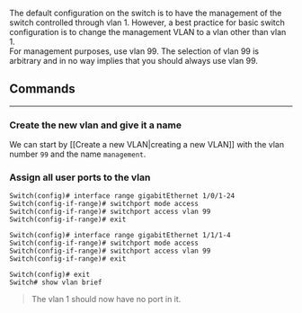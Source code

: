 The default configuration on the switch is to have the management of the switch controlled through vlan 1. However, a best practice for basic switch configuration is to change the management VLAN to a vlan other than vlan 1. \
For management purposes, use vlan 99. The selection of vlan 99 is arbitrary and in no way implies that you should always use vlan 99.
## Commands
___
### Create the new vlan and give it a name
We can start by [[Create a new VLAN|creating a new VLAN]] with the vlan number `99` and the name `management`.
### Assign all user ports to the vlan
```
Switch(config)# interface range gigabitEthernet 1/0/1-24
Switch(config-if-range)# switchport mode access
Switch(config-if-range)# switchport access vlan 99
Switch(config-if-range)# exit

Switch(config)# interface range gigabitEthernet 1/1/1-4
Switch(config-if-range)# switchport mode access
Switch(config-if-range)# switchport access vlan 99
Switch(config-if-range)# exit

Switch(config)# exit
Switch# show vlan brief
```
> The vlan 1 should now have no port in it.
